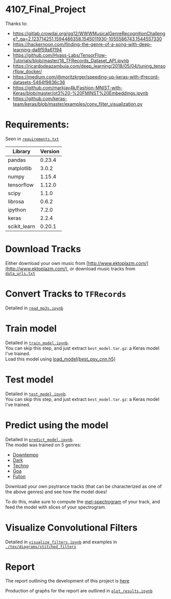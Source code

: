 # 4107_Final_Project

Thanks to:

* https://gitlab.crowdai.org/gg12/WWWMusicalGenreRecognitionChallenge?_ga=2.123714251.1594486358.1545011930-1055586743.1544557330
* https://hackernoon.com/finding-the-genre-of-a-song-with-deep-learning-da8f59a61194
* https://github.com/Hvass-Labs/TensorFlow-Tutorials/blob/master/18_TFRecords_Dataset_API.ipynb
* https://ricardodeazambuja.com/deep_learning/2018/05/04/tuning_tensorflow_docker/
* https://medium.com/@moritzkrger/speeding-up-keras-with-tfrecord-datasets-5464f9836c36
* https://github.com/markjay4k/Fashion-MNIST-with-Keras/blob/master/pt3%20-%20FMINST%20Embeddings.ipynb
* https://github.com/keras-team/keras/blob/master/examples/conv_filter_visualization.py

# Requirements:

Seen in [`requirements.txt`](./py/requirements.txt)

|Library|Version|
|-------|-------|
|pandas|0.23.4|
|matplotlib|3.0.2|
|numpy|1.15.4|
|tensorflow|1.12.0|
|scipy|1.1.0|
|librosa|0.6.2|
|ipython|7.2.0|
|keras|2.2.4|
|scikit_learn|0.20.1|

# Download Tracks

Either download your own music from [http://www.ektoplazm.com/](http://www.ektoplazm.com/), 
or 
download music tracks from [`data_urls.txt`](./data_urls.txt)

# Convert Tracks to `TFRecords`

Detailed in [`read_mp3s.ipynb`](./read_mp3s.ipynb)

# Train model 

Detailed in [`train_model.ipynb`](./train_model.ipynb).  
You can skip this step, and just extract `best_model.tar.gz`: a Keras model
I've trained.   
Load this model using [load_model(best_psy_cnn.h5)](https://stackoverflow.com/a/43263973/8822734)

# Test model 

Detailed in [`test_model.ipynb`](./test_model.ipynb).  
You can skip this step, and just extract `best_model.tar.gz`: a Keras model
I've trained.   

# Predict using the model

Detailed in [`predict_model.ipynb`](./predict_model.ipynb).   
The model was trained on 5 genres:
* [Downtempo](http://www.ektoplazm.com/style/downtempo)
* [Dark](http://www.ektoplazm.com/style/darkpsy)
* [Techno](http://www.ektoplazm.com/style/techno)
* [Goa](http://www.ektoplazm.com/style/goa)
* [Fullon](http://www.ektoplazm.com/style/full-on)

Download your own psytrance tracks (that can be characterized as one of the
above genres) and see how the model does!

To do this, make sure to compute the [mel-spectrogram](https://librosa.github.io/librosa/generated/librosa.feature.melspectrogram.html)
of your track, and feed the model with slices of your spectrogram.

# Visualize Convolutional Filters

Detailed in [`visualize_filters.ipynb`](./visualize_filters.ipynb) and 
examples in [`./tex/diagrams/stitched_filters`](./tex/diagrams/)

# Report

The report outlining the development of this project is [here](./tex/report.pdf)

Production of graphs for the report are outlined in [`plot_results.ipynb`](./plot_results.ipynb)
